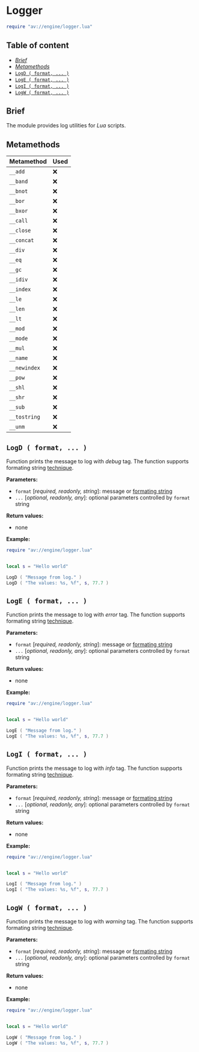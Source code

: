 # Logger

```lua
require "av://engine/logger.lua"
```

## Table of content

- [_Brief_](#brief)
- [_Metamethods_](#metamethods)
- [`LogD ( format, ... )`](#function-logd)
- [`LogE ( format, ... )`](#function-loge)
- [`LogI ( format, ... )`](#function-logi)
- [`LogW ( format, ... )`](#function-logw)

## <a id="brief">Brief</a>

The module provides log utilities for _Lua_ scripts.

## <a id="metamethods">Metamethods</a>

Metamethod | Used
--- | ---
`__add` | ❌
`__band` | ❌
`__bnot` | ❌
`__bor` | ❌
`__bxor` | ❌
`__call` | ❌
`__close` | ❌
`__concat` | ❌
`__div` | ❌
`__eq` | ❌
`__gc` | ❌
`__idiv` | ❌
`__index` | ❌
`__le` | ❌
`__len` | ❌
`__lt` | ❌
`__mod` | ❌
`__mode` | ❌
`__mul` | ❌
`__name` | ❌
`__newindex` | ❌
`__pow` | ❌
`__shl` | ❌
`__shr` | ❌
`__sub` | ❌
`__tostring` | ❌
`__unm` | ❌

## <a id="function-logd">`LogD ( format, ... )`</a>

Function prints the message to log with _debug_ tag. The function supports formating string [technique](https://en.cppreference.com/w/cpp/io/c/fprintf).

**Parameters:**

- `format` [_required, readonly, string_]: message or [formating string](https://en.cppreference.com/w/cpp/io/c/fprintf)
- `...` [_optional, readonly, any_]: optional parameters controlled by `format` string

**Return values:**

- none

**Example:**

```lua
require "av://engine/logger.lua"


local s = "Hello world"

LogD ( "Message from log." )
LogD ( "The values: %s, %f", s, 77.7 )
```

## <a id="function-loge">`LogE ( format, ... )`</a>

Function prints the message to log with _error_ tag. The function supports formating string [technique](https://en.cppreference.com/w/cpp/io/c/fprintf).

**Parameters:**

- `format` [_required, readonly, string_]: message or [formating string](https://en.cppreference.com/w/cpp/io/c/fprintf)
- `...` [_optional, readonly, any_]: optional parameters controlled by `format` string

**Return values:**

- none

**Example:**

```lua
require "av://engine/logger.lua"


local s = "Hello world"

LogE ( "Message from log." )
LogE ( "The values: %s, %f", s, 77.7 )
```

## <a id="function-logi">`LogI ( format, ... )`</a>

Function prints the message to log with _info_ tag. The function supports formating string [technique](https://en.cppreference.com/w/cpp/io/c/fprintf).

**Parameters:**

- `format` [_required, readonly, string_]: message or [formating string](https://en.cppreference.com/w/cpp/io/c/fprintf)
- `...` [_optional, readonly, any_]: optional parameters controlled by `format` string

**Return values:**

- none

**Example:**

```lua
require "av://engine/logger.lua"


local s = "Hello world"

LogI ( "Message from log." )
LogI ( "The values: %s, %f", s, 77.7 )
```

## <a id="function-logw">`LogW ( format, ... )`</a>

Function prints the message to log with _warning_ tag. The function supports formating string [technique](https://en.cppreference.com/w/cpp/io/c/fprintf).

**Parameters:**

- `format` [_required, readonly, string_]: message or [formating string](https://en.cppreference.com/w/cpp/io/c/fprintf)
- `...` [_optional, readonly, any_]: optional parameters controlled by `format` string

**Return values:**

- none

**Example:**

```lua
require "av://engine/logger.lua"


local s = "Hello world"

LogW ( "Message from log." )
LogW ( "The values: %s, %f", s, 77.7 )
```
